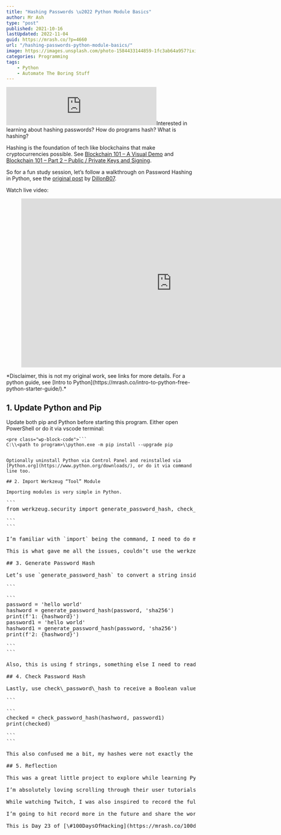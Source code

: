 ```yaml
---
title: "Hashing Passwords \u2022 Python Module Basics"
author: Mr Ash
type: "post"
published: 2021-10-16
lastUpdated: 2022-11-04
guid: https://mrash.co/?p=4660
url: "/hashing-passwords-python-module-basics/"
image: https://images.unsplash.com/photo-1584433144859-1fc3ab64a957?ixid=MnwxNTI0MzJ8MHwxfGFsbHx8fHx8fHx8fDE2MzQzNTYxMTU&ixlib=rb-1.2.1&fm=jpg&q=85&fit=crop&w=2560&h=1442
categories: Programming
tags:
    - Python
    - Automate The Boring Stuff
---
```


<iframe frameborder="0" height="102px" loading="lazy" scrolling="no" src="https://anchor.fm/mrashleyball/embed/episodes/Hashing-Passwords--Python-Module-Basics-e18s525" width="400px"></iframe>Interested in learning about hashing passwords? How do programs hash? What is hashing?

Hashing is the foundation of tech like blockchains that make cryptocurrencies possible. See [Blockchain 101 – A Visual Demo](https://youtu.be/_160oMzblY8) and [Blockchain 101 – Part 2 – Public / Private Keys and Signing](https://youtu.be/xIDL_akeras).

So for a fun study session, let’s follow a walkthrough on Password Hashing in Python, see the [original post](https://replit.com/talk/learn/Hashing-Passwords/146310) by [DillonB07](https://replit.com/@DillonB07).

Watch live video:

<figure class="wp-block-embed is-type-video is-provider-youtube wp-block-embed-youtube wp-embed-aspect-16-9 wp-has-aspect-ratio"><div class="wp-block-embed__wrapper"><iframe allow="accelerometer; autoplay; clipboard-write; encrypted-media; gyroscope; picture-in-picture" allowfullscreen="" frameborder="0" height="450" loading="lazy" src="https://www.youtube.com/embed/3TSiiWzgmTE?feature=oembed" title="Hashing Passwords Python • Beginner Python Learning Replit Tutorial • Study Session #1 (LoFi Chill)" width="800"></iframe></div></figure>*Disclaimer, this is not my original work, see links for more details. For a python guide, see [Intro to Python](https://mrash.co/intro-to-python-free-python-starter-guide/).*

## 1. Update Python and Pip

Update both pip and Python before starting this program. Either open PowerShell or do it via vscode terminal:

```
<pre class="wp-block-code">```
C:\\<path to program>\\python.exe -m pip install --upgrade pip

```
```

Optionally uninstall Python via Control Panel and reinstalled via [Python.org](https://www.python.org/downloads/), or do it via command line too.

## 2. Import Werkzeug “Tool” Module

Importing modules is very simple in Python.

```
<pre class="wp-block-code">```
from werkzeug.security import generate_password_hash, check_password_hash

```
```

I’m familiar with `import` being the command, I need to do more reading up on `from` to better understand why some modules need this over others.

This is what gave me all the issues, couldn’t use the werkzeug module, after a while, just a simple update fixed this.

## 3. Generate Password Hash

Let’s use `generate_password_hash` to convert a string inside a variable to a SHA256 hash.

```
<pre class="wp-block-code">```
password = 'hello world'
hashword = generate_password_hash(password, 'sha256')
print(f'1: {hashword}')
password1 = 'hello world'
hashword1 = generate_password_hash(password, 'sha256')
print(f'2: {hashword}')

```
```

Also, this is using f strings, something else I need to read up on.

## 4. Check Password Hash

Lastly, use check\_password\_hash to receive a Boolean value of True or False when comparing passwords.

```
<pre class="wp-block-code">```
checked = check_password_hash(hashword, password1)
print(checked)

```
```

This also confused me a bit, my hashes were not exactly the same as the example. I’m not sure if the module has changed or I did something wrong.

## 5. Reflection

This was a great little project to explore while learning Python. Replit, the software I use to run and embed Python programs has an amazing community.

I’m absolutely loving scrolling through their user tutorials to find well-written guides and posts.

While watching Twitch, I was also inspired to record the full process of writing code. Something I’m terrified of! Recording myself and putting it out there is hard, but this was a nice introduction to it.

I’m going to hit record more in the future and share the work! I think giving people the opportunity to watch the entire process is exciting.

This is Day 23 of [\#100DaysOfHacking](https://mrash.co/100daysofhacking/), subscribe to the [newsletter](https://go.mrash.co/newsletter) for updates and if you have feedback, message me via [Twitter](https://twitter.com/mrashleyball). Happy Hacking.